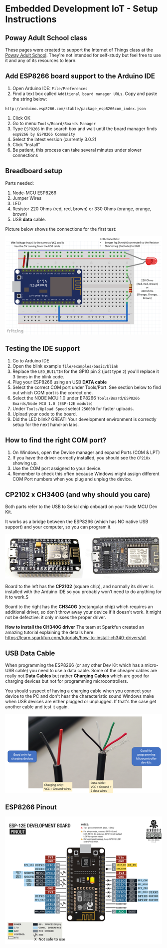 # Embedded Development IoT - Setup Instructions

## Poway Adult School class

These pages were created to support the Internet of Things class at the [Poway Adult School](https://www.powayusd.com/en-US/Departments/CareerTechnicalAdultEd/PAS/Home). They're not intended for self-study but feel free to use it and any of its resources to learn.

## Add ESP8266 board support to the Arduino IDE

1. Open Arduino IDE: `File/Preferences`
1. Find a text box called `Additional board manager URLs`. Copy and paste the string below:
```
http://arduino.esp8266.com/stable/package_esp8266com_index.json

```
1. Click OK
1. Go to menu `Tools/Board/Boards Manager`
1. Type `ESP8266` in the search box and wait until the board manager finds `esp8266 by ESP8266 Community`
1. Select the latest version (currently 3.0.2)
1. Click “Install”
1. Be patient, this process can take several minutes under slower connections

## Breadboard setup

Parts needed:

1. Node-MCU ESP8266
1. Jumper Wires
1. LED
1. Resistor 220 Ohms (red, red, brown) or 330 Ohms (orange, orange, brown)
1. USB **data** cable.

Picture below shows the connections for the first test:

![Toolchain](Images/setup.png)

## Testing the IDE support

1. Go to Arduino IDE
2. Open the blink example `file/examples/basic/blink`
3. Replace the `LED_BUILTIN` for the GPIO pin 2 (just type `2`) you'll replace it 3 times in the blink code.
4. Plug your ESP8266 using an USB **DATA cable**
5. Select the correct COM port under Tools/Port. See section below to find out which COM port is the correct one.
6. Select the NODE MCU 1.0 under EP8266 `Tools/Board/ESP8266 Boards/Node MCU 1.0 (ESP-12E module)`
7. Under `Tools/Upload Speed` select `256000` for faster uploads.
8. Upload your code to the board.
9. Did the LED blink? GREAT! Your development environment is correctly setup for the next hand-on labs.

## How to find the right COM port?

1. On Windows, open the Device manager and expand Ports (COM & LPT)
1. If you have the driver correctly installed, you should see the `CP210x` showing up.
1. Use the COM port assigned to your device.
1. Remember to check this often because Windows might assign different COM Port numbers when you plug and unplug the device.

## CP2102 x CH340G (and why should you care)

Both parts refer to the USB to Serial chip onboard on your Node MCU Dev Kit.

It works as a bridge between the ESP8266 (which has NO native USB support) and your computer, so you can program it.

![Toolchain](Images/boards.png)

Board to the left has the **CP2102** (square chip), and normally its driver is installed with the Arduino IDE so you probably won’t need to do anything for it to work.S

Board to the right has the **CH340G** (rectangular chip) which requires an additional driver, so don’t throw away your device if it doesn't work. It might not be defective: it only misses the proper driver.

**How to install the CH340G driver** The team at Sparkfun created an amazing tutorial explaining the details here: https://learn.sparkfun.com/tutorials/how-to-install-ch340-drivers/all

## USB Data Cable

When programming the ESP8266 (or any other Dev Kit which has a micro-USB cable) you need to use a data cable. Some of the cheaper cables are really not **Data Cables** but rather **Charging Cables** which are good for charging devices but not for programming microcontrollers.

You should suspect of having a charging cable when you connect your device to the PC and don't hear the characteristic sound Windows make when USB devices are either plugged or unplugged. If that's the case get another cable and test it again.

![Toolchain](Images/datacable.png)

## ESP8266 Pinout

![Toolchain](Images/pinout.png)
